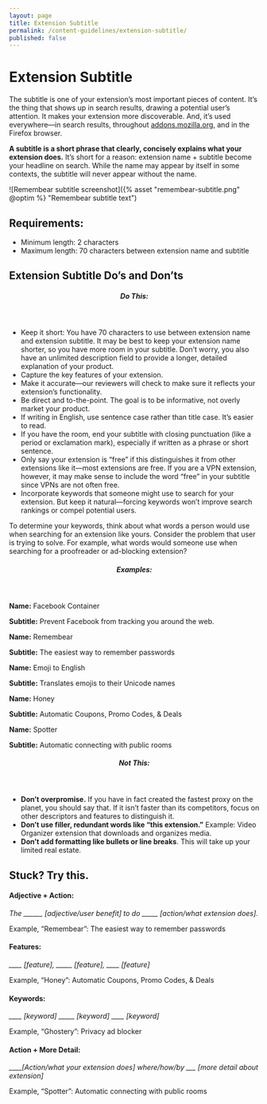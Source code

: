 ```yaml
---
layout: page
title: Extension Subtitle
permalink: /content-guidelines/extension-subtitle/
published: false
---
```


# Extension Subtitle

The subtitle is one of your extension’s most important pieces of content. It’s the thing that shows up in search results, drawing a potential user’s attention. It makes your extension more discoverable. And, it’s used everywhere—in search results, throughout [addons.mozilla.org](https://addons.mozilla.org 'addons.mozilla.org'), and in the Firefox browser. 
 
**A subtitle is a short phrase that clearly, concisely explains what your extension does.** It’s short for a reason: extension name + subtitle become your headline on search. While the name may appear by itself in some contexts, the subtitle will never appear without the name.

<!-- Full Width Image -->
<section class="image-with-caption" markdown="1">

![Remembear subtitle screenshot]({% asset "remembear-subtitle.png" @optim %} "Remembear subtitle text") 

</section>

## Requirements:
- Minimum length: 2 characters
- Maximum length: 70 characters between extension name and subtitle

## Extension Subtitle Do’s and Don’ts

<section class="do-this" markdown="1"><header><h5>Do This:</h5></header>

- Keep it short: You have 70 characters to use between extension name and extension subtitle. It may be best to keep your extension name shorter, so you have more room in your subtitle. Don’t worry, you also have an unlimited description field to provide a longer, detailed explanation of your product.
- Capture the key features of your extension.
- Make it accurate—our reviewers will check to make sure it reflects your extension’s functionality.
- Be direct and to-the-point. The goal is to be informative, not overly market your product.  
- If writing in English, use sentence case rather than title case. It’s easier to read.
- If you have the room, end your subtitle with closing punctuation (like a period or exclamation mark), especially if written as a phrase or short sentence. 
- Only say your extension is “free” if this distinguishes it from other extensions like it—most extensions are free. If you are a VPN extension, however, it may make sense to include the word “free” in your subtitle since VPNs are not often free.  
- Incorporate keywords that someone might use to search for your extension. But keep it natural—forcing keywords won’t improve search rankings or compel potential users. 

To determine your keywords, think about what words a person would use when searching for an extension like yours. Consider the problem that user is trying to solve. For example, what words would someone use when searching for a proofreader or ad-blocking extension? 

<!-- Example (Block) -->
<div class="example" markdown="1">
<header><h5>Examples:</h5></header>

**Name:** Facebook Container

**Subtitle:** Prevent Facebook from tracking you around the web. 

**Name:** Remembear

**Subtitle:** The easiest way to remember passwords

**Name:** Emoji to English

**Subtitle:** Translates emojis to their Unicode names

**Name:** Honey

**Subtitle:** Automatic Coupons, Promo Codes, & Deals

**Name:** Spotter

**Subtitle:** Automatic connecting with public rooms


</div>
<!-- END: Example (Block) -->
</section>
<!-- END: Do this -->

<!-- Not this -->
<section class="not-this" markdown="1"><header><h5>Not This:</h5></header>

- **Don’t overpromise.** If you have in fact created the fastest proxy on the planet, you should say that. If it isn’t faster than its competitors, focus on other descriptors and features to distinguish it.  
- **Don’t use filler, redundant words like “this extension.”** Example: Video Organizer extension that downloads and organizes media.
- **Don’t add formatting like bullets or line breaks**. This will take up your limited real estate.

## Stuck? Try this.

#### Adjective + Action:
*The ______ [adjective/user benefit] to do _____ [action/what extension does].*

Example, “Remembear”: The easiest way to remember passwords

#### Features:
*____ [feature], _____ [feature], ____ [feature]* 

Example, “Honey”: Automatic Coupons, Promo Codes, & Deals

#### Keywords:
*____ [keyword] _____ [keyword] ____ [keyword]*

Example, “Ghostery”: Privacy ad blocker

#### Action + More Detail:
*____[Action/what your extension does] where/how/by ___ [more detail about extension]* 

Example, “Spotter”: Automatic connecting with public rooms
